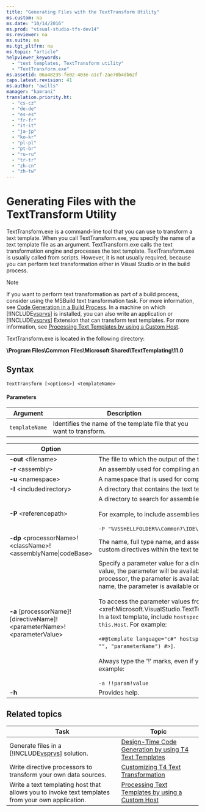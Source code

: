 ```yaml
---
title: "Generating Files with the TextTransform Utility"
ms.custom: na
ms.date: "10/14/2016"
ms.prod: "visual-studio-tfs-dev14"
ms.reviewer: na
ms.suite: na
ms.tgt_pltfrm: na
ms.topic: "article"
helpviewer_keywords: 
  - "text templates, TextTransform utility"
  - "TextTransform.exe"
ms.assetid: 06a48235-fe02-403e-a1cf-2ae70b4db62f
caps.latest.revision: 41
ms.author: "awills"
manager: "kamrani"
translation.priority.ht: 
  - "cs-cz"
  - "de-de"
  - "es-es"
  - "fr-fr"
  - "it-it"
  - "ja-jp"
  - "ko-kr"
  - "pl-pl"
  - "pt-br"
  - "ru-ru"
  - "tr-tr"
  - "zh-cn"
  - "zh-tw"
---
```

# Generating Files with the TextTransform Utility
TextTransform.exe is a command-line tool that you can use to transform a text template. When you call TextTransform.exe, you specify the name of a text template file as an argument. TextTransform.exe calls the text transformation engine and processes the text template. TextTransform.exe is usually called from scripts. However, it is not usually required, because you can perform text transformation either in Visual Studio or in the build process.  
  
> [!NOTE]
>  If you want to perform text transformation as part of a build process, consider using the MSBuild text transformation task. For more information, see [Code Generation in a Build Process](../modeling/code-generation-in-a-build-process.md). In a machine on which [!INCLUDE[vsprvs](../codequality/includes/vsprvs_md.md)] is installed, you can also write an application or [!INCLUDE[vsprvs](../codequality/includes/vsprvs_md.md)] Extension that can transform text templates. For more information, see [Processing Text Templates by using a Custom Host](../modeling/processing-text-templates-by-using-a-custom-host.md).  
  
 TextTransform.exe is located in the following directory:  
  
 **\Program Files\Common Files\Microsoft Shared\TextTemplating\11.0**  
  
## Syntax  
  
```  
TextTransform [<options>] <templateName>  
```  
  
#### Parameters  
  
|**Argument**|**Description**|  
|------------------|---------------------|  
|`templateName`|Identifies the name of the template file that you want to transform.|  
  
|**Option**|**Description**|  
|----------------|---------------------|  
|**-out** \<filename>|The file to which the output of the transform is written.|  
|**-r** \<assembly>|An assembly used for compiling and running the text template.|  
|**-u** \<namespace>|A namespace that is used for compiling the template.|  
|**-I** \<includedirectory>|A directory that contains the text templates included in the specified text template.|  
|**-P** \<referencepath>|A directory to search for assemblies specified within the text template or for using the **-r** option.<br /><br /> For example, to include assemblies used for the Visual Studio API, use<br /><br /> `-P "%VSSHELLFOLDER%\Common7\IDE\PublicAssemblies"`|  
|**-dp** \<processorName>!\<className>!\<assemblyName&#124;codeBase>|The name, full type name, and assembly of a directive processor that can be used to process custom directives within the text template.|  
|**-a** [processorName]![directiveName]!\<parameterName>!\<parameterValue>|Specify a parameter value for a directive processor. If you specify just the parameter name and value, the parameter will be available to all directive processors. If you specify a directive processor, the parameter is available only to the specified processor. If you specify a directive name, the parameter is available only when the specified directive is being processed.<br /><br /> To access the parameter values from a directive processor or text template, use \<xref:Microsoft.VisualStudio.TextTemplating.ITextTemplatingEngineHost.ResolveParameterValue*>. In a text template, include `hostspecific` in the template directive and invoke the message on `this.Host`. For example:<br /><br /> `<#@template language="c#" hostspecific="true"#> [<#= this.Host.ResolveParameterValue("", "", "parameterName") #>]`.<br /><br /> Always type the '!' marks, even if you omit the optional processor and directive names. For example:<br /><br /> `-a !!param!value`|  
|**-h**|Provides help.|  
  
## Related topics  
  
|Task|Topic|  
|----------|-----------|  
|Generate files in a [!INCLUDE[vsprvs](../codequality/includes/vsprvs_md.md)] solution.|[Design-Time Code Generation by using T4 Text Templates](../modeling/design-time-code-generation-by-using-t4-text-templates.md)|  
|Write directive processors to transform your own data sources.|[Customizing T4 Text Transformation](../modeling/customizing-t4-text-transformation.md)|  
|Write a text templating host that allows you to invoke text templates from your own application.|[Processing Text Templates by using a Custom Host](../modeling/processing-text-templates-by-using-a-custom-host.md)|